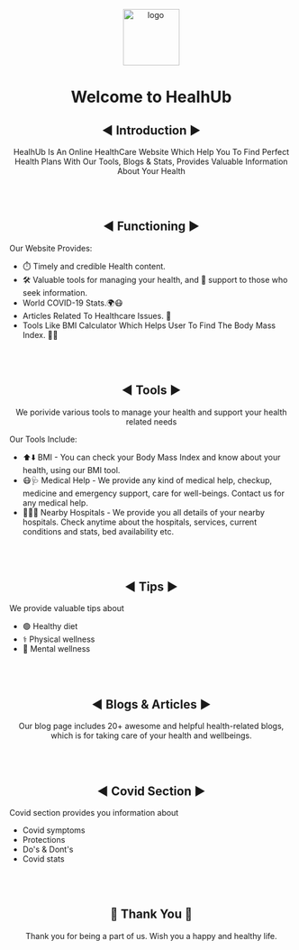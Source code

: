 <p align="center"><img src="https://i.postimg.cc/0jrF0hXM/2-1.png" alt="logo" width="100" height="100"></p> <h1 align="center"> Welcome to HealhUb </h1>

<h2 align = "center"> ◀️ Introduction ▶️ </h2>

<p align="center">HealhUb Is An Online HealthCare Website Which Help You To Find Perfect Health Plans With Our Tools, Blogs & Stats, Provides Valuable Information About Your Health</p>
<br/><br/>

<h2 align = "center"> ◀️ Functioning ▶️ </h2>

<p class="Details">Our Website Provides:</p>
  <ul>
    <li>⏱️  Timely and credible Health content.</li>
    <li>🛠️ Valuable tools for managing your health, and 🤝 support to those who seek information.</li>
    <li>World COVID-19 Stats.🌍😷</li>
     <li>Articles Related To Healthcare Issues. 📄 </li>
   <li>Tools Like BMI Calculator Which Helps User To Find The Body Mass Index. 💪🏻 </li>
  </ul>
<br/><br/>

<h2 align = "center"> ◀️ Tools ▶️ </h2>

<p align ="center">We porivide various tools to manage your health and support your health related needs</p>

<p class="Details">Our Tools Include:</p>
  <ul>
    <li> ⬆️⬇️ BMI - You can check your Body Mass Index and know about your health, using our BMI tool.</li>
    <li> 😷🩺 Medical Help - We provide any kind of medical help, checkup, medicine and emergency support, care for well-beings. Contact us for any medical help.</li>
    <li> 🏥👨‍⚕️ Nearby Hospitals - We provide you all details of your nearby hospitals. Check anytime about the hospitals, services, current conditions and stats, bed availability etc.</li>
    
  </ul>
<br/><br/>

<h2 align = "center"> ◀️ Tips ▶️ </h2>

<p class="Details">We provide valuable tips about</p>
  <ul>
    <li> 🟢 Healthy diet</li>
    <li> ⚕️ Physical wellness</li>
    <li> 💝 Mental wellness</li>
     
  </ul>
<br/><br/>

<h2 align = "center"> ◀️ Blogs & Articles ▶️ </h2>
<p align ="center">Our blog page includes 20+ awesome and helpful health-related blogs, which is for taking care of your health and wellbeings.</p>
<br><br>

<h2 align = "center"> ◀️ Covid Section ▶️ </h2>
<p class="Details">Covid section provides you information about</p>
  <ul>
    <li> Covid symptoms</li>
    <li> Protections</li>
    <li> Do's & Dont's</li>
    <li> Covid stats </li>
  </ul>
<br/><br/>

<h2 align = "center"> 🙏 Thank You 🙏 </h2>
<p align = "center">Thank you for being a part of us. Wish you a happy and healthy life.</p>

